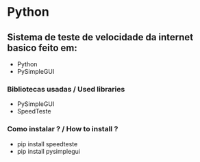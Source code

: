 # Python

## Sistema de teste de velocidade da internet basico feito em:
- Python
- PySimpleGUI

### Bibliotecas usadas / Used libraries
  - PySimpleGUI
  - SpeedTeste
### Como instalar ? / How to install ?
  - pip install speedteste
  - pip install pysimplegui
  
